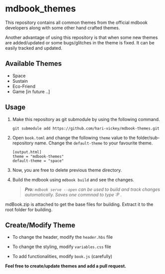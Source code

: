 
# mdbook_themes

This repository contains all common themes from the official mdbook developers along with some other hand crafted themes.

Another advantage of using this repository is that when some new themes are added/updated or some bugs/glitches in the theme is fixed. It can be easily tracked and updated.

## Available Themes

- Space
- Sustain
- Eco-Friend
- Game [in future ..]

## Usage

1. Make this repository as git submodule by using the following command.

    ```git submodule add https://github.com/hari-vickey/mdbook-themes.git```

2. Open `book.toml` and change the following `theme` value to the folder/sub-repository name. Change the `default-theme` to your favourite theme.

    ```
	[output.html]
	theme = "mdbook-themes"
	default-theme = "space"
    ```

3. Now, you are free to delete previous theme directory.

4. Build the mdbook using `mdbook build` and see the changes.

    > *__**Pro:**__ `mdbook serve --open` can be used to build and track changes automatically. Saves one commnad to type :P .*


mdBook.zip is attached to get the base files for building. Extract it to the root folder for building.

## Create/Modify Theme

- To change the header, modify the `header.hbs` file

- To change the styling, modify `variables.css` file

- To add functionalities, modify `book.js` (carefully)

**__Feel free to create/update themes and add a pull request.__**
